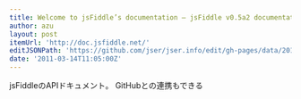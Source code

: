 ```yaml
---
title: Welcome to jsFiddle’s documentation — jsFiddle v0.5a2 documentation
author: azu
layout: post
itemUrl: 'http://doc.jsfiddle.net/'
editJSONPath: 'https://github.com/jser/jser.info/edit/gh-pages/data/2011/03/index.json'
date: '2011-03-14T11:05:00Z'
---
```

jsFiddleのAPIドキュメント。
GitHubとの連携もできる
